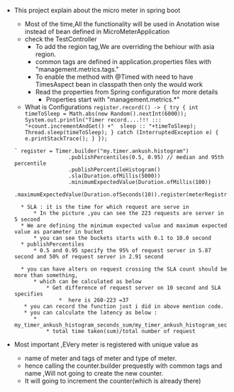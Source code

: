 * This project explain about the micro meter in spring boot
    * Most of the time,All the functionality will be used in Anotation wise instead of bean defined in MicroMeterApplication
    * check the TestController
        * To add the region tag,We are overriding the behiour with asia region.
        * common tags are defined in application.properties files with "management.metrics.tags."
        * To enable the method with @Timed with need to have TimesAspect  bean in classpath then only the would work
        * Read the properties from Spring configuration for more details 
            * Properties start with "management.metrics.*"
     * What is 
     Configurations 
     `register.record(() -> {
                  try {
                      int timeToSleep = Math.abs(new Random().nextInt(6000));
                      System.out.println("Timer record....!!! ::: "+count.incrementAndGet() +"  sleep :: "+timeToSleep);
                      Thread.sleep(timeToSleep);
                  } catch (InterruptedException e) {
                      e.printStackTrace();
                  }
              });
             `
      
      ` register = Timer.builder("my.timer.ankush.histogram")
                       .publishPercentiles(0.5, 0.95) // median and 95th percentile
                       .publishPercentileHistogram()
                       .sla(Duration.ofMillis(5000))
                       .minimumExpectedValue(Duration.ofMillis(100))
                       .maximumExpectedValue(Duration.ofSeconds(10)).register(meterRegistry);
                       `       
        * SLA : it is the time for which request are serve in 
            * In the picture ,you can see the 223 requests are server in 5 second
        * We are defining the minimum expected value and maximum expected value as parameter in bucket
            * you can see the buckets starts with 0.1 to 10.0 second
        * publishPercentiles 
            * 0.5 and 0.95 specify the 95% of request server in 5.87 second and 50% of request server in 2.91 second
            
        * you can have alters on request crossing the SLA count should be more than something,
            * which can be calculated as below 
                * Get difference of request server on 10 second and SLA specifies 
                    *  here is 260-223 =37
         * you can record the function just i did in above mention code.
         * you can calculate the latency as below :
            * my_timer_ankush_histogram_seconds_sum/my_timer_ankush_histogram_seconds_count
                * total time taken(sum)/total number of request                       
* Most important ,EVery meter is registered with unique value as 
    * name of meter and tags of meter  and type of meter.
    * hence calling the counter.builder prequestly with common tags and name ,Will not going to create the new counter.
    * It will going to increment the counter(which is already there)                             